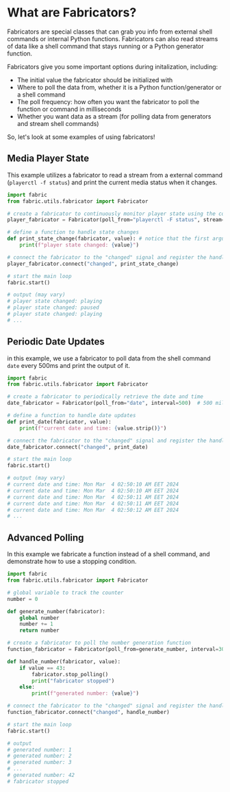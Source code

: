 # What are Fabricators?
Fabricators are special classes that can grab you info from external shell commands or internal Python functions. Fabricators can also read streams of data like a shell command that stays running or a Python generator function.

Fabricators give you some important options during initalization, including:

- The initial value the fabricator should be initialized with
- Where to poll the data from, whether it is a Python function/generator or a shell command
- The poll frequency: how often you want the fabricator to poll the function or command in milliseconds
- Whether you want data as a stream (for polling data from generators and stream shell commands)

So, let's look at some examples of using fabricators!

## Media Player State
This example utilizes a fabricator to read a stream from a external command (`playerctl -f status`) and print the current media status when it changes.

```python
import fabric
from fabric.utils.fabricator import Fabricator

# create a fabricator to continuously monitor player state using the command
player_fabricator = Fabricator(poll_from="playerctl -F status", stream=True)

# define a function to handle state changes
def print_state_change(fabricator, value): # notice that the first argument is the fabricator itself
    print(f"player state changed: {value}")

# connect the fabricator to the "changed" signal and register the handler
player_fabricator.connect("changed", print_state_change)

# start the main loop
fabric.start()

# output (may vary)
# player state changed: playing
# player state changed: paused
# player state changed: playing
# ...
```

## Periodic Date Updates
in this example, we use a fabricator to poll data from the shell command `date` every 500ms and print the output of it.
```python
import fabric
from fabric.utils.fabricator import Fabricator

# create a fabricator to periodically retrieve the date and time
date_fabricator = Fabricator(poll_from="date", interval=500)  # 500 milliseconds

# define a function to handle date updates
def print_date(fabricator, value):
    print(f"current date and time: {value.strip()}")

# connect the fabricator to the "changed" signal and register the handler
date_fabricator.connect("changed", print_date)

# start the main loop
fabric.start()

# output (may vary)
# current date and time: Mon Mar  4 02:50:10 AM EET 2024
# current date and time: Mon Mar  4 02:50:10 AM EET 2024
# current date and time: Mon Mar  4 02:50:11 AM EET 2024
# current date and time: Mon Mar  4 02:50:11 AM EET 2024
# current date and time: Mon Mar  4 02:50:12 AM EET 2024
# ...
```

## Advanced Polling
In this example we fabricate a function instead of a shell command, and demonstrate how to use a stopping condition.
```python
import fabric
from fabric.utils.fabricator import Fabricator

# global variable to track the counter
number = 0

def generate_number(fabricator):
    global number
    number += 1
    return number

# create a fabricator to poll the number generation function
function_fabricator = Fabricator(poll_from=generate_number, interval=300)  # 300 milliseconds

def handle_number(fabricator, value):
    if value == 43:
        fabricator.stop_polling()
        print("fabricator stopped")
    else:
        print(f"generated number: {value}")

# connect the fabricator to the "changed" signal and register the handler
function_fabricator.connect("changed", handle_number)

# start the main loop
fabric.start()

# output
# generated number: 1
# generated number: 2
# generated number: 3
# ...
# generated number: 42
# fabricator stopped
```
